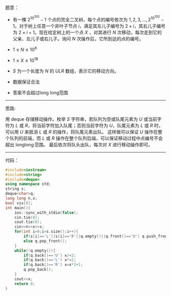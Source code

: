 题意：

- 有一棵 $2^{10^{100}}-1$ 个点的完全二叉树，每个点的编号依次为 $1,2,3,...,2^{10^{100}}-1$。对于树上任意一个非叶子节点 $i$，满足其左儿子编号为 $2 \times i$，其右儿子编号为 $2 \times i+1$。现在给定树上的一个点 $X$ ，对其进行 $N$ 次移动，每次走到它的父亲、左儿子或右儿子。询问 $N$ 次操作后，它所到达的点的编号。

- $1 \leqslant N \leqslant 10^{6}$
 
- $1 \leqslant X \leqslant 10^{18}$
 
- $S$ 为一个长度为 $N$ 的 $ULR$ 数组，表示它的移动方向。

- 数据保证合法 

- 答案不会超过long long范围


------------

思路:

用 deque 存储移动操作。枚举 $S$ 字符串，若队列为空或队尾元素为 $U$ 或当前字符为 $L$ 或 $R$，将当前字符加入队尾；否则当前字符为 $U$，队尾元素为 $L$ 或 $R$ 时，可以用 $U$ 来抵消 $L$ 或 $R$ 的操作，将队尾元素出队。
这样做可以保证 $U$ 操作在整个队列的前端，而 $L$ 或 $R$ 操作在整个队列后端，可以保证移动过程中点编号不会超出 $\operatorname{long long}$范围。
最后依次将队头出队，每次对 $X$ 进行移动操作即可。


------------
代码：
```cpp
#include<iostream>
#include<string>
#include<deque>
using namespace std;
string s;
deque<char>q;
long long n,x;
bool vis[8];
int main(){
    ios::sync_with_stdio(false);
    cin.tie(0);
    cout.tie(0);
    cin>>n>>x>>s;
    for(int i=0;i<s.size();i++){
        if(s[i]=='L'||s[i]=='R'||q.empty()||q.front()=='U') q.push_front(s[i]);
        else q.pop_front();
    }
    while(!q.empty()){
        if(q.back()=='U') x/=2;
        if(q.back()=='L') x*=2;
        if(q.back()=='R') x=x*2+1;
        q.pop_back();
    }
    cout<<x;
    return 0;
}
```
